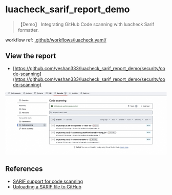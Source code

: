 # luacheck_sarif_report_demo

> 【Demo】 Integrating GitHub Code scanning with luacheck Sarif formatter.

workflow ref: [.github/workflows/luacheck.yaml/](.github/workflows/luacheck.yaml)

## View the report

- [https://github.com/yeshan333/luacheck_sarif_report_demo/security/code-scanning](https://github.com/yeshan333/luacheck_sarif_report_demo/security/code-scanning)

![Demo](./result_demo.jpg)

## References

- [SARIF support for code scanning](https://docs.github.com/en/code-security/code-scanning/integrating-with-code-scanning/sarif-support-for-code-scanning)
- [Uploading a SARIF file to GitHub](https://docs.github.com/en/code-security/code-scanning/integrating-with-code-scanning/uploading-a-sarif-file-to-github)